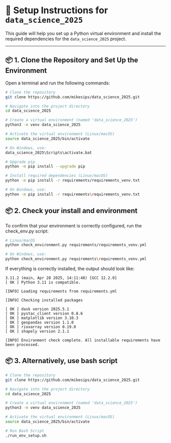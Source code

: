 # 🧪 Setup Instructions for `data_science_2025`

This guide will help you set up a Python virtual environment and install the required dependencies for the `data_science_2025` project.

---

## 📦 1. Clone the Repository and Set Up the Environment

Open a terminal and run the following commands:

```sh
# Clone the repository
git clone https://github.com/mikesips/data_science_2025.git

# Navigate into the project directory
cd data_science_2025

# Create a virtual environment (named 'data_science_2025')
python3 -m venv data_science_2025

# Activate the virtual environment (Linux/macOS)
source data_science_2025/bin/activate

# On Windows, use:
data_science_2025\Scripts\activate.bat

# Upgrade pip
python -m pip install --upgrade pip

# Install required dependencies (Linux/macOS)
python -m pip install -r requirements/requirements_venv.txt

# On Windows, use:
python -m pip install -r requirements\requirements_venv.txt

```

## 📦 2. Check your install and environment

To confirm that your environment is correctly configured, run the check_env.py script:
```sh
# Linux/macOS
python check_environment.py requirements/requirements_venv.yml

# On Windows, use:
python check_environment.py requirements\requirements_venv.yml
```

If everything is correctly installed, the output should look like:
```
3.11.2 (main, Apr 28 2025, 14:11:48) [GCC 12.2.0]
[ OK ] Python 3.11 is compatible.

[INFO] Loading requirements from requirements.yml

[INFO] Checking installed packages

[ OK ] dask version 2025.5.1
[ OK ] pystac_client version 0.8.6
[ OK ] matplotlib version 3.10.3
[ OK ] geopandas version 1.1.0
[ OK ] rioxarray version 0.19.0
[ OK ] shapely version 2.1.1

[INFO] Environment check complete. All installable requirements have been processed.

```

## 📦 3. Alternatively, use bash script
```sh
# Clone the repository
git clone https://github.com/mikesips/data_science_2025.git

# Navigate into the project directory
cd data_science_2025

# Create a virtual environment (named 'data_science_2025')
python3 -m venv data_science_2025

# Activate the virtual environment (Linux/macOS)
source data_science_2025/bin/activate

# Run Bash Script
./run_env_setup.sh
